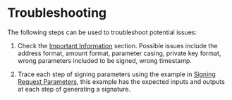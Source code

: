 # Troubleshooting

The following steps can be used to troubleshoot potential issues:

1. Check the [Important Information](#important-information) section.
Possible issues include the address format, amount format, parameter casing, private key format,
wrong parameters included to be signed, wrong timestamp.

2. Trace each step of signing parameters using the example in
[ Signing Request Parameters](#signing-request-parameters), this example has
the expected inputs and outputs at each step of generating a signature.

